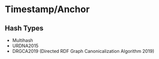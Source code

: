 # Timestamp/Anchor

## Hash Types

* Multihash
* URDNA2015
* DRGCA2019 (Directed RDF Graph Canonicalization Algorithm 2019)




